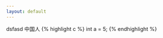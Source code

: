 ```yaml
---
layout: default
---
```

<link rel="stylesheet" type="text/css" href="css/pygments.css" />
dsfasd  中国人
{% highlight c %}
int a = 5;
{% endhighlight %}